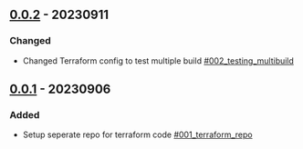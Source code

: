 ## [0.0.2](https://github.com/Vlot-Ltd/homelab) - 20230911


### Changed

- Changed Terraform config to test multiple build [#002_testing_multibuild](https://github.com/Vlot-Ltd/homelab/issues/002_testing_multibuild)


## [0.0.1](https://github.com/Vlot-Ltd/homelab) - 20230906


### Added

- Setup seperate repo for terraform code [#001_terraform_repo](https://github.com/Vlot-Ltd/homelab/issues/001_terraform_repo)
